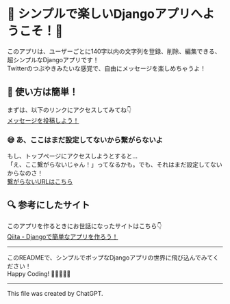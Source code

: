 # 🎉 シンプルで楽しいDjangoアプリへようこそ！🎉

このアプリは、ユーザーごとに140字以内の文字列を登録、削除、編集できる、超シンプルなDjangoアプリです！  
Twitterのつぶやきみたいな感覚で、自由にメッセージを楽しめちゃうよ！

## 🚀 使い方は簡単！

まずは、以下のリンクにアクセスしてみてね👇  
[メッセージを投稿しよう！](http://127.0.0.1:8000/sample_app/post/)

### 😅 あ、ここはまだ設定してないから繋がらないよ
もし、トップページにアクセスしようとすると…  
「え、ここ繋がらないじゃん！」ってなるかも。でも、それはまだ設定してないからなのさ！  
[繋がらないURLはこちら](http://127.0.0.1:8000/)

## 🔍 参考にしたサイト

このアプリを作るときにお世話になったサイトはこちら👇  
[Qiita - Djangoで簡単なアプリを作ろう！](https://qiita.com/pythonista/items/19613663ef7bb3c57d4f)

---

このREADMEで、シンプルでポップなDjangoアプリの世界に飛び込んでみてください！  
Happy Coding! 🎨👩‍💻👨‍💻

---

This file was created by ChatGPT.
